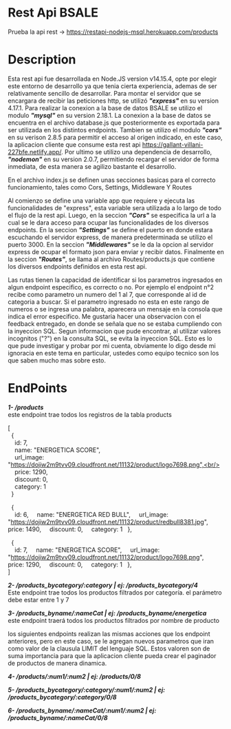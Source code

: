 # Rest Api BSALE
Prueba la api rest -> https://restapi-nodejs-msql.herokuapp.com/products

# Description

Esta rest api fue desarrollada en Node.JS version v14.15.4, opte por elegir este entorno de desarrollo ya que tenia cierta experiencia, ademas de ser relativamente sencillo de desarrollar. Para montar el servidor que se encargara de recibir las peticiones http, se utilizó ***"express"*** en su version 4.17.1. Para realizar la conexion a la base de datos
BSALE se utilizo el modulo ***"mysql"*** en su version 2.18.1. La conexion a la base de datos se encuentra en el archivo database.js que posteriormente es exportada para ser utilizada 
en los distintos endpoints. Tambien se utilizo el modulo ***"cors"*** en su verison 2.8.5 para permitir el acceso al origen indicado, en este caso, la aplicacion cliente que consume esta rest api https://gallant-villani-227bfe.netlify.app/. Por ultimo se utilizo una dependencia de desarrollo, ***"nodemon"*** en su version 2.0.7, permitiendo recargar el servidor de forma inmediata, de esta manera se agilizo bastante el desarrollo.

En el archivo index.js se definen unas secciones basicas para el correcto funcionamiento, tales como Cors, Settings, Middleware Y Routes

Al comienzo se define una variable app que requiere y ejecuta las funcionalidades de "express", esta variable sera utilizada a lo largo de todo el flujo de la rest api.
Luego, en la seccion ***"Cors"*** se especifica la url a la cual se le dara acceso para ocupar las funcionalidades de los diversos endpoints. En la seccion ***"Settings"*** se define el puerto en donde estara escuchando el servidor express, de manera predeterminada se utilizo el puerto 3000. En la seccion ***"Middlewares"*** se le da la opcion al servidor express de ocupar el formato json para enviar y recibir datos. Finalmente en la seccion ***"Routes"***, se llama al archivo Routes/products.js que contiene los diversos endpoints definidos en esta rest api.

Las rutas tienen la capacidad de identificar si los parametros ingresados en algun endpoint especifico, es correcto o no. Por ejemplo el endpoint n°2 recibe como parametro un numero del 1 al 7, que corresponde al id de categoria a buscar. Si el parametro ingresado no esta en este rango de numeros o se ingresa una palabra, aparecera un mensaje en la consola que indica el error especifico. Me gustaria hacer una observacion con el feedback entregado, en donde se señala que no se estaba cumpliendo con la inyeccion SQL. Segun informacion que pude encontrar, al utilizar valores incognitos ("?") en la consulta SQL, se evita la inyeccion SQL. Esto es lo que pude investigar y probar por mi cuenta, obviamente lo digo desde mi ignoracia en este tema en particular, ustedes como equipo tecnico son los que saben mucho mas sobre esto.

# EndPoints

***1- /products*** <br/>
este endpoint trae todos los registros de la tabla products

[<br/>
&nbsp; {<br/>
&nbsp;&nbsp;&nbsp;   id: 7,<br/>
&nbsp;&nbsp;&nbsp;   name: "ENERGETICA SCORE",<br/>
&nbsp;&nbsp;&nbsp;   url_image: "https://dojiw2m9tvv09.cloudfront.net/11132/product/logo7698.png",<br/>
&nbsp;&nbsp;&nbsp;   price: 1290,<br/>
&nbsp;&nbsp;&nbsp;   discount: 0,<br/>
&nbsp;&nbsp;&nbsp;   category: 1<br/>
&nbsp; }<br/>

&nbsp; {<br/>
&nbsp;&nbsp;&nbsp;   id: 6,
&nbsp;&nbsp;&nbsp;   name: "ENERGETICA RED BULL",
&nbsp;&nbsp;&nbsp;   url_image: "https://dojiw2m9tvv09.cloudfront.net/11132/product/redbull8381.jpg",
&nbsp;&nbsp;&nbsp;   price: 1490,
&nbsp;&nbsp;&nbsp;   discount: 0,
&nbsp;&nbsp;&nbsp;   category: 1
&nbsp; },<br/>

&nbsp; {<br/>
&nbsp;&nbsp;&nbsp;   id: 7,
&nbsp;&nbsp;&nbsp;   name: "ENERGETICA SCORE",
&nbsp;&nbsp;&nbsp;   url_image: "https://dojiw2m9tvv09.cloudfront.net/11132/product/logo7698.png",
&nbsp;&nbsp;&nbsp;   price: 1290,
&nbsp;&nbsp;&nbsp;   discount: 0,
&nbsp;&nbsp;&nbsp;   category: 1
&nbsp; },<br/>
]

***2- /products_bycategory/:category | ej: /products_bycategory/4*** <br/>
Este endpoint trae todos los productos filtrados por categoría. el parámetro debe estar entre 1 y 7
    
***3- /products_byname/:nameCat | ej: /products_byname/energetica*** <br/>
este endpoint traerá todos los productos filtrados por nombre de producto


los siguientes endpoints realizan las mismas acciones que los endpoint anteriores, pero en este caso, se le agregan nuevos parametros que iran como valor de la clausula LIMIT del lenguaje SQL. Estos valoren son de suma importancia para que la aplicacion cliente pueda crear el paginador de productos de manera dinamica. <br/>

***4- /products/:num1/:num2 | ej: /products/0/8***
    
***5- /products_bycategory/:category/:num1/:num2 | ej: /products_bycategory/:category/0/8***

***6- /products_byname/:nameCat/:num1/:num2 | ej: /products_byname/:nameCat/0/8***




    

    

